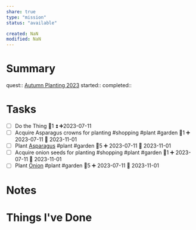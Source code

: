 ```yaml
---
share: true
type: "mission"
status: "available"

created: NaN 
modified: NaN
---
```

 
# Summary
quest:: [Autumn Planting 2023](./Autumn%20Planting%202023.md)
started:: 
completed::
# Tasks
- [ ] Do the Thing  🥄1 ⏫ ➕2023-07-11
- [ ] Acquire Asparagus crowns for planting #shopping #plant #garden 🥄1 ➕ 2023-07-11 🛫 2023-11-01 
- [ ] Plant [Asparagus](./Asparagus.md) #plant #garden 🥄5 ➕ 2023-07-11 🛫 2023-11-01 
- [ ] Acquire onion seeds for planting #shopping #plant #garden 🥄1 ➕ 2023-07-11 🛫 2023-11-01 
- [ ] Plant [Onion](Onion.md) #plant #garden 🥄5 ➕ 2023-07-11 🛫 2023-11-01 
# Notes

# Things I've Done